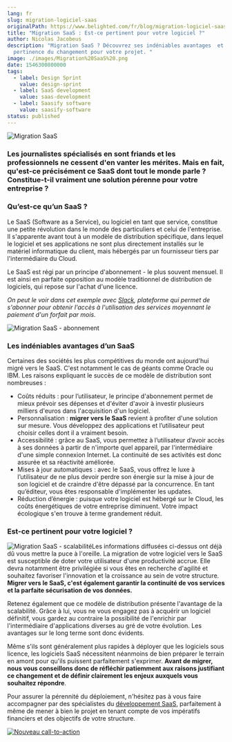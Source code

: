 ```yaml
---
lang: fr
slug: migration-logiciel-saas
originalPath: https://www.belighted.com/fr/blog/migration-logiciel-saas
title: "Migration SaaS : Est-ce pertinent pour votre logiciel ?"
author: Nicolas Jacobeus
description: "Migration SaaS ? Découvrez ses indéniables avantages  et la
  pertinence du changement pour votre projet. "
image: ./images/Migration%20SaaS%20.png
date: 1546300800000
tags:
  - label: Design Sprint
    value: design-sprint
  - label: SaaS development
    value: saas-development
  - label: Saasify software
    value: saasify-software
status: published
---
```

![Migration SaaS](https://www.belighted.com/hs-fs/hubfs/Migration%20SaaS%20.png?width=1200&name=Migration%20SaaS%20.png)

### Les journalistes spécialisés en sont friands et les professionnels ne cessent d'en vanter les mérites. Mais en fait, qu'est-ce précisément ce SaaS dont tout le monde parle ? Constitue-t-il vraiment une solution pérenne pour votre entreprise ? 

### **Qu’est-ce qu’un SaaS ?**

Le SaaS (Software as a Service), ou logiciel en tant que service, constitue une petite révolution dans le monde des particuliers et celui de l'entreprise. Il s'apparente avant tout à un modèle de distribution spécifique, dans lequel le logiciel et ses applications ne sont plus directement installés sur le matériel informatique du client, mais hébergés par un fournisseur tiers par l'intermédiaire du Cloud. 

Le SaaS est régi par un principe d'abonnement - le plus souvent mensuel. Il est ainsi en parfaite opposition au modèle traditionnel de distribution de logiciels, qui repose sur l'achat d'une licence.

_On peut le voir dans cet exemple avec [Slack](https://www.slack.com), plateforme qui permet de s'abonner pour obtenir l'accès à l'utilisation des services moyennant le paiement d'un forfait par mois._

![Migration SaaS - abonnement](https://www.belighted.com/hs-fs/hubfs/Capture%20d%E2%80%99e%CC%81cran%202019-07-11%20a%CC%80%2010.48.06.png?width=536&name=Capture%20d%E2%80%99e%CC%81cran%202019-07-11%20a%CC%80%2010.48.06.png)

### **Les indéniables avantages d’un SaaS**

Certaines des sociétés les plus compétitives du monde ont aujourd'hui migré vers le SaaS. C'est notamment le cas de géants comme Oracle ou IBM. Les raisons expliquant le succès de ce modèle de distribution sont nombreuses :

*   Coûts réduits : pour l’utilisateur, le principe d'abonnement permet de mieux prévoir ses dépenses et d'éviter d'avoir à investir plusieurs milliers d'euros dans l'acquisition d'un logiciel. 
*   Personnalisation : **migrer vers le SaaS** revient à profiter d'une solution sur mesure. Vous développez des applications et l’utilisateur peut choisir celles dont il a vraiment besoin.
*   Accessibilité : grâce au SaaS, vous permettez à l’utilisateur d’avoir accès à ses données à partir de n'importe quel appareil, par l'intermédiaire d'une simple connexion Internet. La continuité de ses activités est donc assurée et sa réactivité améliorée.
*   Mises à jour automatiques : avec le SaaS, vous offrez le luxe à l’utilisateur de ne plus devoir perdre son énergie sur la mise à jour de son logiciel et de craindre d'être dépassé par la concurrence. En tant qu’éditeur, vous êtes responsable d'implémenter les updates.
*   Réduction d’énergie : puisque votre logiciel est hébergé sur le Cloud, les coûts énergétiques de votre entreprise diminuent. Votre impact écologique s'en trouve à terme grandement réduit.

### **Est-ce pertinent pour votre logiciel ?**

![Migration SaaS - scalabilité](https://www.belighted.com/hs-fs/hubfs/arif-riyanto-vJP-wZ6hGBg-unsplash.jpg?width=300&name=arif-riyanto-vJP-wZ6hGBg-unsplash.jpg)Les informations diffusées ci-dessus ont déjà dû vous mettre la puce à l'oreille. La migration de votre logiciel vers le SaaS est susceptible de doter votre utilisateur d'une productivité accrue. Elle devra notamment être privilégiée si vous êtes en recherche d'agilité et souhaitez favoriser l'innovation et la croissance au sein de votre structure.  **Migrer vers le SaaS, c'est également garantir la continuité de vos services et la parfaite sécurisation de vos données.** 

Retenez également que ce modèle de distribution présente l'avantage de la scalabilité. Grâce à lui, vous ne vous engagez pas à acquérir un logiciel définitif, vous gardez au contraire la possibilité de l'enrichir par l'intermédiaire d'applications diverses au gré de votre évolution. Les avantages sur le long terme sont donc évidents. 

Même s'ils sont généralement plus rapides à déployer que les logiciels sous licence, les logiciels SaaS nécessitent néanmoins de bien préparer le terrain en amont pour qu'ils puissent parfaitement s'exprimer. **Avant de migrer, nous vous conseillons donc de réfléchir patiemment aux raisons justifiant ce changement et de définir clairement les enjeux auxquels vous souhaitez répondre**.

Pour assurer la pérennité du déploiement, n'hésitez pas à vous faire accompagner par des spécialistes du [développement SaaS](/fr/a-propos), parfaitement à même de mener à bien le projet en tenant compte de vos impératifs financiers et des objectifs de votre structure.

[![Nouveau call-to-action](https://no-cache.hubspot.com/cta/default/1684659/efa19144-ba00-4802-bd26-7c27dbad25ab.png)](https://cta-redirect.hubspot.com/cta/redirect/1684659/efa19144-ba00-4802-bd26-7c27dbad25ab)